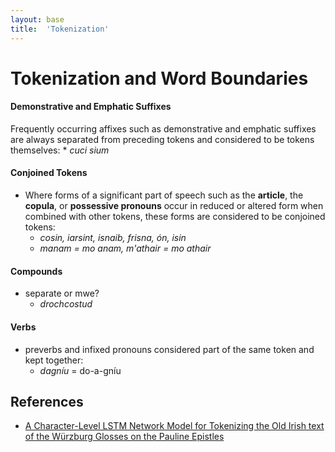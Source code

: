 ```yaml
---
layout: base
title:  'Tokenization'
---
```



# Tokenization and Word Boundaries

#### Demonstrative and Emphatic Suffixes
Frequently occurring affixes such as demonstrative and emphatic suffixes are always separated from preceding tokens and considered to be tokens themselves:
    * _cuci sium_

#### Conjoined Tokens
* Where forms of a significant part of speech such as the **article**, the **copula**, or **possessive pronouns** occur in reduced or altered form when combined with other tokens, these forms are considered to be conjoined tokens:
    * _cosin, iarsint, isnaib, frisna, ón, isin_
    * _manam = mo anam, m'athair = mo athair_

#### Compounds
* separate or mwe?
    * _drochcostud_

#### Verbs
* preverbs and infixed pronouns considered part of the same token and kept together:
    * _dagníu_ = do-a-gníu

## References
* [A Character-Level LSTM Network Model for Tokenizing the Old Irish text of the Würzburg Glosses on the Pauline Epistles](https://pdfs.semanticscholar.org/ca39/e7b169034e048e4a03eb73588dd02cc1fb61.pdf?_ga=2.226142810.1785128679.1589418175-1340948691.1589214695)
